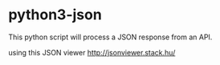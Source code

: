 # python3-json
This python script will process a JSON response from an API.

using this JSON viewer
http://jsonviewer.stack.hu/
